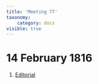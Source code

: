 ```yaml
---
title: 'Meeting 77'
taxonomy:
    category: docs
visible: true
---
```


# 14 February 1816

1. [Editorial](editorial)  
